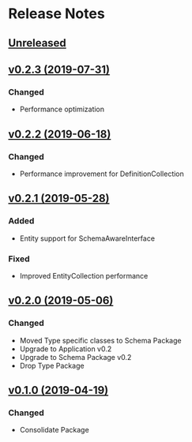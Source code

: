 # Release Notes

## [Unreleased](https://github.com/ixocreate/entity-package/compare/0.2.3...develop)

## [v0.2.3 (2019-07-31)](https://github.com/ixocreate/entity-package/compare/0.2.2...0.2.3)
### Changed
- Performance optimization

## [v0.2.2 (2019-06-18)](https://github.com/ixocreate/entity-package/compare/0.2.1...0.2.2)
### Changed
- Performance improvement for DefinitionCollection

## [v0.2.1 (2019-05-28)](https://github.com/ixocreate/entity-package/compare/0.2.0...0.2.1)
### Added
- Entity support for SchemaAwareInterface
### Fixed
- Improved EntityCollection performance

## [v0.2.0 (2019-05-06)](https://github.com/ixocreate/entity-package/compare/0.1.0...0.2.0)
### Changed
- Moved Type specific classes to Schema Package
- Upgrade to Application v0.2
- Upgrade to Schema Package v0.2
- Drop Type Package

## [v0.1.0 (2019-04-19)](https://github.com/ixocreate/entity-package/compare/master...0.1.0)
### Changed
- Consolidate Package
